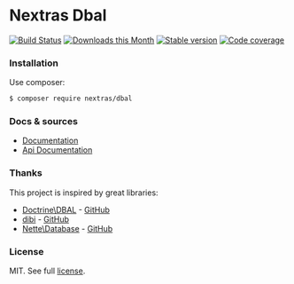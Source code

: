 Nextras Dbal
============

[![Build Status](https://travis-ci.org/nextras/dbal.svg?branch=master)](https://travis-ci.org/nextras/dbal)
[![Downloads this Month](https://img.shields.io/packagist/dm/nextras/dbal.svg?style=flat)](https://packagist.org/packages/nextras/dbal)
[![Stable version](http://img.shields.io/packagist/v/nextras/dbal.svg?style=flat)](https://packagist.org/packages/nextras/dbal)
[![Code coverage](https://img.shields.io/coveralls/nextras/dbal.svg?style=flat)](https://coveralls.io/r/nextras/dbal)

### Installation

Use composer:

```bash
$ composer require nextras/dbal
```

### Docs & sources

- [Documentation](https://nextras.org/dbal/docs)
- [Api Documentation](https://codedoc.pub/nextras/dbal)

### Thanks

This project is inspired by great libraries:
- [Doctrine\DBAL](http://www.doctrine-project.org) - [GitHub](https://github.com/doctrine/dbal)
- [dibi](http://dibiphp.org) - [GitHub](https://github.com/dg/dibi)
- [Nette\Database](http://nette.org) - [GitHub](https://github.com/nette/database)

### License

MIT. See full [license](license.md).
